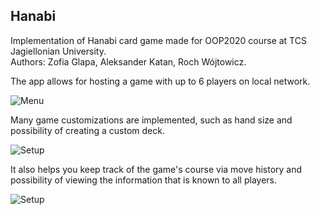 ## Hanabi
Implementation of Hanabi card game made for OOP2020 course at TCS Jagiellonian University.  
Authors: Zofia Glapa, Aleksander Katan, Roch Wójtowicz.  

The app allows for hosting a game with up to 6 players on local network.

![Menu](/Hanabi//screenshots/menu_screenshot.bmp)

Many game customizations are implemented, such as hand size and possibility of creating a custom deck.

![Setup](/Hanabi//screenshots/setup_screenshot.bmp)

It also helps you keep track of the game's course via move history and possibility of viewing the information that is known to all players.

![Setup](/Hanabi//screenshots/game_screenshot_2.bmp)